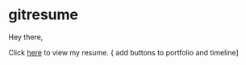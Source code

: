# gitresume
Hey there,

Click <a href="https://chandran-jr.github.io/resume/">here</a> to view my resume.
{ add buttons to portfolio and timeline]

